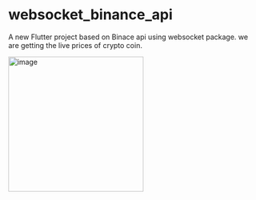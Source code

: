 # websocket_binance_api

A new Flutter project based on Binace api using websocket package. we are getting the live prices of crypto coin.

<img width="270" alt="image" src="https://user-images.githubusercontent.com/26230006/195406673-6c3fa10f-2191-44ef-9388-6c3b152c9a28.png">

